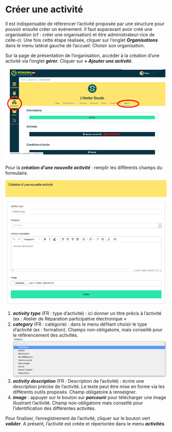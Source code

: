 # Créer une activité

Il est indispensable de référencer l’activité proposée par une structure pour pouvoir ensuite créer un événement. Il faut auparavant avoir créé une organisation (cf : créer une organisation) et être administrateur-rice de celle-ci. Une fois cette étape réalisée, cliquer sur l’onglet ***Organisations*** dans le menu latéral gauche de l’accueil. Choisir son organisation.

Sur la page de présentation de l’organisation, accéder à la création d’une activité via l’onglet ***gérer***. Cliquer sur ***+ Ajouter une activité***.

![Création d'une activité](../assets/activity/1.png)

Pour la ***création d’une nouvelle activité*** : remplir les différents champs du formulaire.

![Page de création](../assets/activity/2.png)

1. ***activity type*** (FR : type d’activité) : ici donner un titre précis à l’activité (ex : Atelier de Réparation participative électronique »
2. ***category*** (FR : catégorie) : dans le menu défilant choisir le type d’activité (ex : formation). Champs non-obligatoire, mais conseillé pour le référencement des activités.
![Type d'activté](../assets/activity/3.png)
3. ***activity description*** (FR : Description de l’activité) : écrire une description précise de l’activité. Le texte peut être mise en forme via les différents outils proposés. Champ obligatoire à renseigner.
4. ***image*** : appuyer sur le bouton sur ***parcourir*** pour télécharger une image illustrant l’activité. Champ non-obligatoire mais conseillé pour l’identification des différentes activités.

Pour finaliser, l’enregistrement de l’activité, cliquer sur le bouton vert ***valider***.
A présent, l’activité est créée et répertoriée dans le menu ***activités***.
